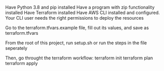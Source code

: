 Have Python 3.8 and pip installed
Have a program with zip functionality installed
Have Terraform installed
Have AWS CLI installed and configured. Your CLI user needs the right permissions to deploy the resources

Go to the terraform.tfvars.example file, fill out its values, and save as terraform.tfvars

From the root of this project, run setup.sh or run the steps in the file seperately

Then, go throught the terraform workflow:
terraform init
terraform plan
terraform apply